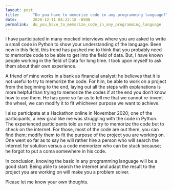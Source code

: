 ```yaml
---
layout: post
title:      "Do you have to memorize code in any programming language?"
date:       2020-12-11 04:22:18 -0500
permalink:  do_you_have_to_memorize_code_in_any_programming_language
---
```



I have participated in many mocked interviews where you are asked to write a small code in Python to show your understanding of the language. Been new in this field, this trend has pushed me to think that you probably need to memorize code to be able to get into the field of data. But, I have known people working in the field of Data for long time. I took upon myself to ask them about their own experience.

A friend of mine works in a bank as financial analyst; he believes that it is not useful to try to memorize the code. For  him, be able to work on a project from the beginning to the end, laying out all the steps with explanations is more helpful than trying to memorize the codes if at the end you don’t know how to use them. He has gone so far as to tell me that we cannot re-invent the wheel, we can modify it to fit whichever purpose we want to achieve.

I also participate at a Hackathon online in November 2020; one of the participants, a new grad like me was struggling with the code in Python. The experienced participants told us not to try to memorize the code but to check on the internet. For those, most of the code are out there, you can find them; modify them to fit the purpose of the project you are working on. One went so far as to say he will rather hire a person who will search the internet for solution versus a code memorizer who can be stuck because; he forgot to put a coma somewhere in his code.  

In conclusion, knowing the basic in any programming language will be a good start. Being able to search the internet and adapt the result to the project you are working on will make you a problem solver.

Please let me know your own thoughts.

